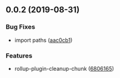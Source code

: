 ## 0.0.2 (2019-08-31)


### Bug Fixes

* import paths ([aac0cb1](https://github.com/gavar/wrench/commit/aac0cb1))


### Features

* rollup-plugin-cleanup-chunk ([6806165](https://github.com/gavar/wrench/commit/6806165))
